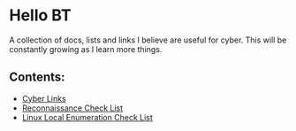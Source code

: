 # Hello BT
A collection of docs, lists and links I believe are useful for cyber.
This will be constantly growing as I learn more things.

## Contents:
- [Cyber Links](https://github.com/JamesB9/Cyber-Starter-Pack/blob/main/Cyber%20Links.md)
- [Reconnaissance Check List](https://github.com/JamesB9/Cyber-Starter-Pack/blob/main/Check%20Lists/Enumeration%20Check%20List.md)
- [Linux Local Enumeration Check List](https://github.com/JamesB9/Cyber-Starter-Pack/blob/main/Check%20Lists/Linux%20Local%20Enumeration.md)

